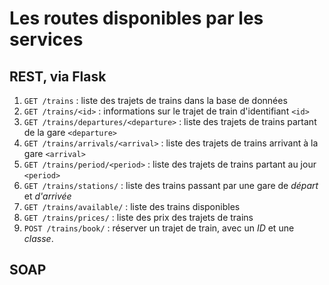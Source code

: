 # Les routes disponibles par les services

## REST, via Flask

1. `GET /trains` : liste des trajets de trains dans la base de données
2. `GET /trains/<id>` : informations sur le trajet de train d'identifiant `<id>`
3. `GET /trains/departures/<departure>` : liste des trajets de trains partant de la gare `<departure>`
4. `GET /trains/arrivals/<arrival>` : liste des trajets de trains arrivant à la gare `<arrival>`
5. `GET /trains/period/<period>` : liste des trajets de trains partant au jour `<period>`
6. `GET /trains/stations/` : liste des trains passant par une gare de *départ* et *d'arrivée*
7. `GET /trains/available/` : liste des trains disponibles
8. `GET /trains/prices/` : liste des prix des trajets de trains
9. `POST /trains/book/` : réserver un trajet de train, avec un *ID* et une *classe*. 


## SOAP
